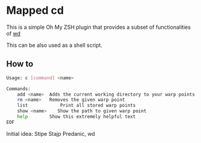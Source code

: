 # Mapped cd

This is a simple Oh My ZSH plugin that provides a subset of functionalities of [wd](https://github.com/mfaerevaag/wd)

This can be also used as a shell script.

## How to

```bash
Usage: c [command] <name>

Commands:
	add <name>	Adds the current working directory to your warp points
	rm <name>	Removes the given warp point
	list	        Print all stored warp points
	show <name>    Show the path to given warp point
	help		Show this extremely helpful text
EOF
```

Initial idea: Stipe Stajp Predanic, wd
